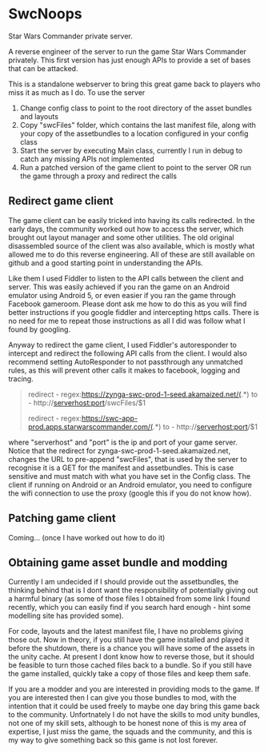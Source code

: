 # SwcNoops
Star Wars Commander private server.

A reverse engineer of the server to run the game Star Wars Commander privately.
This first version has just enough APIs to provide a set of bases that can be attacked.

This is a standalone webserver to bring this great game back to players who miss it as much as I do.
To use the server

1) Change config class to point to the root directory of the asset bundles and layouts
2) Copy "swcFiles" folder, which contains the last manifest file, along with your copy of the assetbundles to a location configured in your config class
3) Start the server by executing Main class, currently I run in debug to catch any missing APIs not implemented
4) Run a patched version of the game client to point to the server OR run the game through a proxy and redirect the calls

## Redirect game client
The game client can be easily tricked into having its calls redirected. In the early days, the community worked out how to access the server, which brought out layout manager and some other utilities. The old original disassembled source of the client was also available, which is mostly what allowed me to do this reverse engineering. All of these are still available on github and a good starting point in understanding the APIs.

Like them I used Fiddler to listen to the API calls between the client and server. This was easily achieved if you ran the game on an Android emulator using Android 5, or even easier if you ran the game through Facebook gameroom. Please dont ask me how to do this as you will find better instructions if you google fiddler and intercepting https calls. There is no need for me to repeat those instructions as all I did was follow what I found by googling.

Anyway to redirect the game client, I used Fiddler's autoresponder to intercept and redirect the following API calls from the client.
I would also recommend setting AutoResponder to not passthrough any unmatched rules, as this will prevent other calls it makes to facebook, logging and tracing.

>redirect - regex:https://zynga-swc-prod-1-seed.akamaized.net/(.*)
>to - http://<serverhost:port>/swcFiles/$1
>
>redirect - regex:https://swc-app-prod.apps.starwarscommander.com/(.*)
>to - http://<serverhost:port>/$1

where "serverhost" and "port" is the ip and port of your game server.
Notice that the redirect for zynga-swc-prod-1-seed.akamaized.net, changes the URL to pre-append "swcFiles", that is used by the server to recognise it is a GET for the manifest and assetbundles. This is case sensitive and must match with what you have set in the Config class.
The client if running on Android or an Android emulator, you need to configure the wifi connection to use the proxy (google this if you do not know how).

## Patching game client
Coming... (once I have worked out how to do it)

## Obtaining game asset bundle and modding
Currently I am undecided if I should provide out the assetbundles, the thinking behind that is I dont want the responsibility of potentially giving out a harmful binary (as some of those files I obtained from some link I found recently, which you can easily find if you search hard enough - hint some modelling site has provided some).

For code, layouts and the latest manifest file, I have no problems giving those out.
Now in theory, if you still have the game installed and played it before the shutdown, there is a chance you will have some of the assets in the unity cache. At present I dont know how to reverse those, but it should be feasible to turn those cached files back to a bundle. So if you still have the game installed, quickly take a copy of those files and keep them safe.

If you are a modder and you are interested in providing mods to the game. If you are interested then I can give you those bundles to mod, with the intention that it could be used freely to maybe one day bring this game back to the community. Unfortnately I do not have the skills to mod unity bundles, not one of my skill sets, although to be honest none of this is my area of expertise, I just miss the game, the squads and the community, and this is my way to give something back so this game is not lost forever.
